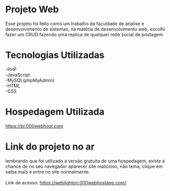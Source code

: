 # Projeto Web
Esse projeto foi feito como um trabalho da faculdade de analise e desenvolvimento de sistemas, na matéria de desenvolvimento web, escolhi fazer um CRUD fazendo uma replica de qualquer rede social de postagem
# Tecnologias Utilizadas
-PHP<br>
-JavaScript<br>
-MySQL(phpMyAdmin)<br>
-HTML<br>
-CSS
# Hospedagem Utilizada
<a>https://br.000webhost.com</a>
# Link do projeto no ar
lembrando que foi utilizado a versão gratuita de uma hospedagem, existe a chance de no seu navegador aparecer site malicioso, não tema, clique em saiba mais e entre no site normalmente.<br><br>
Link de acesso: <a>https://weblighton.000webhostapp.com/</a>
